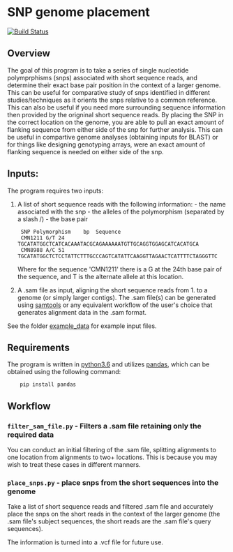 # SNP genome placement
[![Build Status](https://travis-ci.org/CNuge/snp_genome_placement.svg?branch=master)](https://travis-ci.org/CNuge/snp_genome_placement)
## Overview
The goal of this program is to take a series of single nucleotide polymprphisms (snps) associated with short sequence reads, and determine their exact base pair position in the context of a larger genome. This can be useful for comparative study of snps identified in different studies/techniques as it orients the snps relative to a common reference. This can also be useful if you need more surrounding sequence information then provided by the origninal short sequence reads. By placing the SNP in the correct location on the genome, you are able to pull an exact amount of flanking sequence from either side of the snp for further analysis. This can be useful in compartive genome analyses (obtaining inputs for BLAST) or for things like designing genotyping arrays, were an exact amount of flanking sequence is needed on either side of the snp.

## Inputs:
The program requires two inputs:

1. A list of short sequence reads with the following information:
		- the name associated with the snp
		- the alleles of the polymorphism (separated by a slash /)
		- the base pair

		SNP	Polymorphism	bp	Sequence
		CMN1211	G/T	24	TGCATATGGCTCATCACAAATACGCAGAAAAAATGTTGCAGGTGGAGCATCACATGCA
		CMN8988	A/C	51	TGCATATGGCTCTCCTATTCTTTGCCCAGTCATATTCAAGGTTAGAACTCATTTTCTAGGGTTC
	
	Where for the sequence 'CMN1211' there is a G at the 24th base pair of the sequence, and T is the alternate allele at this location.

2. A .sam file as input, aligning the short sequence reads from 1. to a genome (or simply larger contigs). The .sam file(s) can be generated using  [samtools](https://github.com/samtools/samtools) or any equivalent workflow of the user's choice that generates alignment data in the .sam format.

See the folder [example_data](https://github.com/CNuge/snp_genome_placement/tree/master/example_data) for example input files.

## Requirements
The program is written in [python3.6](https://www.python.org/downloads/) and utilizes [pandas](https://pandas.pydata.org/), which can be obtained using the following command:

		pip install pandas

## Workflow

### `filter_sam_file.py` - Filters a .sam file retaining only the required data
You can conduct an initial filtering of the .sam file, splitting alignments to one location from alignments to two+ locations. This is because you may wish to treat these cases in different manners.

### `place_snps.py` - place snps from the short sequences into the genome

Take a list of short sequence reads and filtered .sam file and accurately place the snps on the short reads in the context of the larger genome (the .sam file's subject sequences, the short reads are the .sam file's query sequences).

The information is turned into a .vcf file for future use.

